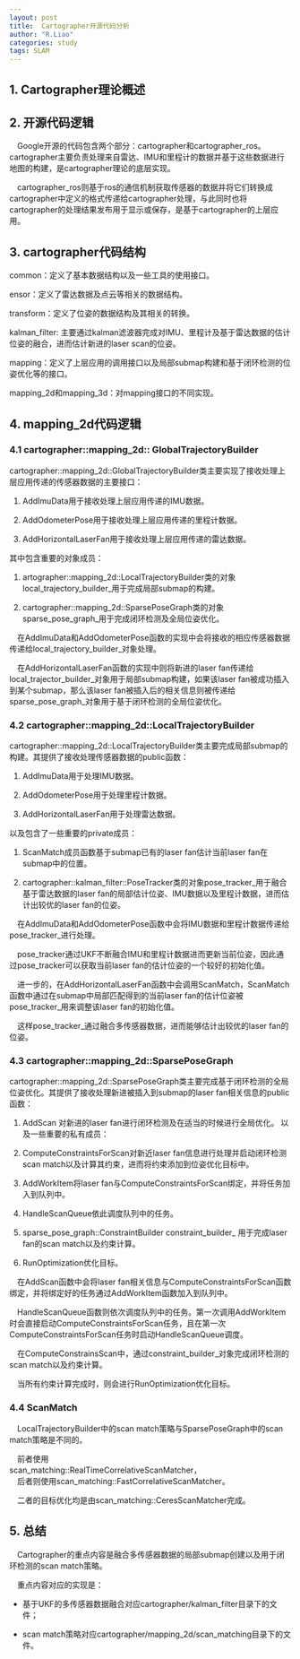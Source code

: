 ```yaml
---
layout: post
title:  Cartographer开源代码分析
author: "R.Liao" 
categories: study
tags: SLAM
---
```


## 1.     Cartographer理论概述
## 2.     开源代码逻辑

&emsp;Google开源的代码包含两个部分：cartographer和cartographer_ros。cartographer主要负责处理来自雷达、IMU和里程计的数据并基于这些数据进行地图的构建，是cartographer理论的底层实现。

&emsp;cartographer_ros则基于ros的通信机制获取传感器的数据并将它们转换成cartographer中定义的格式传递给cartographer处理，与此同时也将cartographer的处理结果发布用于显示或保存，是基于cartographer的上层应用。

## 3.     cartographer代码结构

common：定义了基本数据结构以及一些工具的使用接口。

ensor：定义了雷达数据及点云等相关的数据结构。

transform：定义了位姿的数据结构及其相关的转换。

kalman_filter: 主要通过kalman滤波器完成对IMU、里程计及基于雷达数据的估计位姿的融合，进而估计新进的laser scan的位姿。

mapping：定义了上层应用的调用接口以及局部submap构建和基于闭环检测的位姿优化等的接口。

mapping_2d和mapping_3d：对mapping接口的不同实现。


## 4.     mapping_2d代码逻辑

### 4.1 cartographer::mapping_2d:: GlobalTrajectoryBuilder

cartographer::mapping_2d::GlobalTrajectoryBuilder类主要实现了接收处理上层应用传递的传感器数据的主要接口：

 1. AddImuData用于接收处理上层应用传递的IMU数据。

 2. AddOdometerPose用于接收处理上层应用传递的里程计数据。

 3. AddHorizontalLaserFan用于接收处理上层应用传递的雷达数据。

其中包含重要的对象成员：

 1. artographer::mapping_2d::LocalTrajectoryBuilder类的对象local_trajectory_builder_用于完成局部submap的构建。

 2. cartographer::mapping_2d::SparsePoseGraph类的对象sparse_pose_graph_用于完成闭环检测及全局位姿优化。

&emsp;在AddImuData和AddOdometerPose函数的实现中会将接收的相应传感器数据传递给local_trajectory_builder_对象处理。

&emsp;在AddHorizontalLaserFan函数的实现中则将新进的laser fan传递给local_trajector_builder_对象用于局部submap构建，如果该laser fan被成功插入到某个submap，那么该laser fan被插入后的相关信息则被传递给sparse_pose_graph_对象用于基于闭环检测的全局位姿优化。

### 4.2 cartographer::mapping_2d::LocalTrajectoryBuilder

cartographer::mapping_2d::LocalTrajectoryBuilder类主要完成局部submap的构建。其提供了接收处理传感器数据的public函数：

 1. AddImuData用于处理IMU数据。
 
 2. AddOdometerPose用于处理里程计数据。
 
 3. AddHorizontalLaserFan用于处理雷达数据。

以及包含了一些重要的private成员：

 1. ScanMatch成员函数基于submap已有的laser fan估计当前laser fan在submap中的位置。

 2. cartographer::kalman_filter::PoseTracker类的对象pose_tracker_用于融合基于雷达数据的laser fan的局部估计位姿、IMU数据以及里程计数据，进而估计出较优的laser fan的位姿。

&emsp;在AddImuData和AddOdometerPose函数中会将IMU数据和里程计数据传递给pose_tracker_进行处理。

&emsp;pose_tracker通过UKF不断融合IMU和里程计数据进而更新当前位姿，因此通过pose_tracker可以获取当前laser fan的估计位姿的一个较好的初始化值。

&emsp;进一步的，在AddHorizontalLaserFan函数中会调用ScanMatch，ScanMatch函数中通过在submap中局部匹配得到的当前laser fan的估计位姿被pose_tracker_用来调整该laser fan的初始化值。

&emsp;这样pose_tracker_通过融合多传感器数据，进而能够估计出较优的laser fan的位姿。

### 4.3  cartographer::mapping_2d::SparsePoseGraph

cartographer::mapping_2d::SparsePoseGraph类主要完成基于闭环检测的全局位姿优化。其提供了接收处理新进被插入到submap的laser fan相关信息的public函数：

 1. AddScan 对新进的laser fan进行闭环检测及在适当的时候进行全局优化。
以及一些重要的私有成员：

 2. ComputeConstraintsForScan对新近laser fan信息进行处理并启动闭环检测scan
    match以及计算其约束，进而将约束添加到位姿优化目标中。

 3. AddWorkItem将laser
    fan与ComputeConstraintsForScan绑定，并将任务加入到队列中。
 
 4. HandleScanQueue依此调度队列中的任务。
 
 5. sparse_pose_graph::ConstraintBuilder constraint_builder_
    用于完成laser fan的scan match以及约束计算。

 6. RunOptimization优化目标。

&emsp;在AddScan函数中会将laser fan相关信息与ComputeConstraintsForScan函数绑定，并将绑定好的任务通过AddWorkItem函数加入到队列中。

&emsp;HandleScanQueue函数则依次调度队列中的任务。第一次调用AddWorkItem时会直接启动ComputeConstraintsForScan任务，且在第一次ComputeConstraintsForScan任务时启动HandleScanQueue调度。

&emsp;在ComputeConstrainsScan中，通过constraint_builder_对象完成闭环检测的scan match以及约束计算。

&emsp;当所有约束计算完成时，则会进行RunOptimization优化目标。

### 4.4  ScanMatch
&emsp;LocalTrajectoryBuilder中的scan match策略与SparsePoseGraph中的scan match策略是不同的。

&emsp;前者使用scan_matching::RealTimeCorrelativeScanMatcher，&emsp;&emsp;&emsp;&emsp;&emsp;&emsp;&emsp;&emsp;&emsp;&emsp;&emsp;&emsp;后者则使用scan_matching::FastCorrelativeScanMatcher。

&emsp;二者的目标优化均是由scan_matching::CeresScanMatcher完成。

## 5.     总结
&emsp;Cartographer的重点内容是融合多传感器数据的局部submap创建以及用于闭环检测的scan match策略。

&emsp;重点内容对应的实现是：

 - 基于UKF的多传感器数据融合对应cartographer/kalman_filter目录下的文件；

 - scan match策略对应cartographer/mapping_2d/scan_matching目录下的文件。
